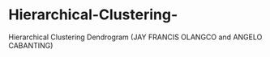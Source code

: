 # Hierarchical-Clustering-
Hierarchical Clustering Dendrogram (JAY FRANCIS OLANGCO and ANGELO CABANTING)
